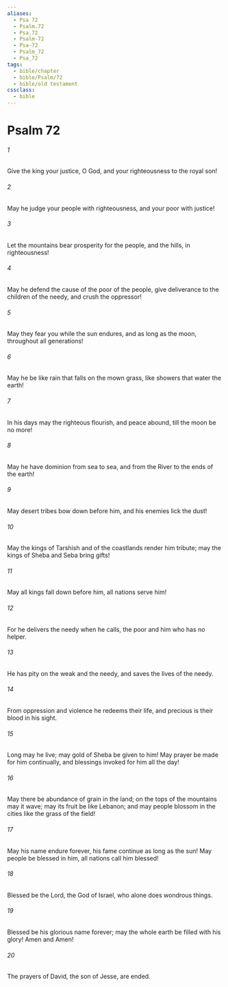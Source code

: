 ```yaml
---
aliases:
  - Psa 72
  - Psalm.72
  - Psa.72
  - Psalm-72
  - Psa-72
  - Psalm_72
  - Psa_72
tags:
  - bible/chapter
  - bible/Psalm/72
  - bible/old testament
cssclass:
  - bible
---
```


# Psalm 72

###### 1
Give the king your justice, O God, and your righteousness to the royal son!
###### 2
May he judge your people with righteousness, and your poor with justice!
###### 3
Let the mountains bear prosperity for the people, and the hills, in righteousness!
###### 4
May he defend the cause of the poor of the people, give deliverance to the children of the needy, and crush the oppressor!
###### 5
May they fear you while the sun endures, and as long as the moon, throughout all generations!
###### 6
May he be like rain that falls on the mown grass, like showers that water the earth!
###### 7
In his days may the righteous flourish, and peace abound, till the moon be no more!
###### 8
May he have dominion from sea to sea, and from the River to the ends of the earth!
###### 9
May desert tribes bow down before him, and his enemies lick the dust!
###### 10
May the kings of Tarshish and of the coastlands render him tribute; may the kings of Sheba and Seba bring gifts!
###### 11
May all kings fall down before him, all nations serve him!
###### 12
For he delivers the needy when he calls, the poor and him who has no helper.
###### 13
He has pity on the weak and the needy, and saves the lives of the needy.
###### 14
From oppression and violence he redeems their life, and precious is their blood in his sight.
###### 15
Long may he live; may gold of Sheba be given to him! May prayer be made for him continually, and blessings invoked for him all the day!
###### 16
May there be abundance of grain in the land; on the tops of the mountains may it wave; may its fruit be like Lebanon; and may people blossom in the cities like the grass of the field!
###### 17
May his name endure forever, his fame continue as long as the sun! May people be blessed in him, all nations call him blessed!
###### 18
Blessed be the Lord, the God of Israel, who alone does wondrous things.
###### 19
Blessed be his glorious name forever; may the whole earth be filled with his glory! Amen and Amen!
###### 20
The prayers of David, the son of Jesse, are ended.


